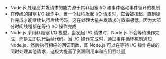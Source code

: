 * Node.js 处理高并发请求的能力源于其非阻塞 I/O 和事件驱动事件循环的机制
* 在传统的阻塞 I/O 操作中，当一个线程发起 I/O 请求时，它会被挂起，直到操作完成才能继续执行后续代码，这在处理大量并发请求时效率极低，因为大部分时间线程都在等待 I/O 操作完成
* Node.js 采用非阻塞 I/O 模型，当发起 I/O 请求时，Node.js 不会等待操作完成，而是立即执行后续代码。当 I/O 操作完成时，通过事件循环机制通知 Node.js，然后执行相应的回调函数，即 Node.js 可以在等待 I/O 操作完成的同时处理其他请求，这极大提高了资源利用率和应用吞吐量



